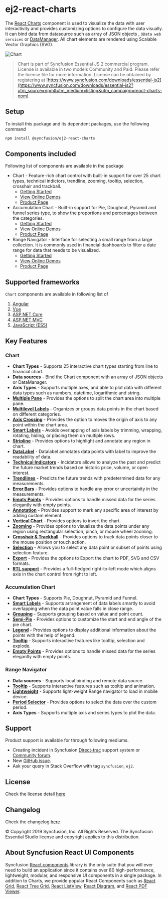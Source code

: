 # ej2-react-charts
The [React Charts](https://www.syncfusion.com/react-components/react-charts?utm_source=npm&utm_medium=listing&utm_campaign=react-charts-npm) component is used to visualize the data with user interactivity and provides customizing options to configure the data visually. It can bind data from  datasource such as array of JSON objects , `OData web services` or
[DataManager](http://ej2.syncfusion.com/react/documentation/data/?utm_source=npm&utm_medium=listing&utm_campaign=react-charts-npm). All chart elements are rendered using Scalable Vector Graphics (SVG).

![Chart](https://ej2.syncfusion.com/products/images/chart/readme.gif)

> Chart is part of Syncfusion Essential JS 2 commercial program. License is available in two models Community and Paid. Please refer the license file for more information. License can be obtained by registering at [https://www.syncfusion.com/downloads/essential-js2](https://www.syncfusion.com/downloads/essential-js2?utm_source=npm&utm_medium=listing&utm_campaign=react-charts-npm)


## Setup
To install this package and its dependent packages, use the following command

```sh
npm install @syncfusion/ej2-react-charts
```

## Components included

Following list of components are available in the package
*	Chart - Feature-rich chart control with built-in support for over 25 chart types, technical indictors, trendline, zooming, tooltip, selection, crosshair and trackball. 
      *	[Getting Started](https://ej2.syncfusion.com/react/documentation/chart/?utm_source=npm&utm_medium=listing&utm_campaign=react-charts-npm)
      *	[View Online Demos](https://ej2.syncfusion.com/react/demos/#/material/chart/line?utm_source=npm&utm_medium=listing&utm_campaign=react-charts-npm)
      *	[Product Page](https://www.syncfusion.com/react-ui-components/charts/?utm_source=npm&utm_medium=listing&utm_campaign=react-charts-npm)
*	Accumulation Chart - Built-in support for Pie, Doughnut, Pyramid and funnel series type, to show the proportions and percentages between the categories.
      *	[Getting Started](https://ej2.syncfusion.com/react/documentation/accumulation-chart/getting-started.html)
      *	[View Online Demos](https://ej2.syncfusion.com/react/demos/#/material/chart/default-pie?utm_source=npm&utm_medium=listing&utm_campaign=react-charts-npm)
      *	[Product Page](https://www.syncfusion.com/react-ui-components/charts/?utm_source=npm&utm_medium=listing&utm_campaign=react-charts-npm)
*	Range Navigator - Interface for selecting a small range from a large collection. It is commonly used in financial dashboards to filter a date range for data that needs to be visualized. 
      *	[Getting Started](https://ej2.syncfusion.com/react/documentation/rangenavigator/getting-started.html)
      *	[View Online Demos](https://ej2.syncfusion.com/react/demos/#/material/rangenavigator/default?utm_source=npm&utm_medium=listing&utm_campaign=react-charts-npm)
      *	[Product Page](https://www.syncfusion.com/react-ui-components/range-selector/?utm_source=npm&utm_medium=listing&utm_campaign=react-charts-npm)

## Supported frameworks
 `Chart` components are available in following list of  
  
  1. [Angular](https://github.com/syncfusion/ej2-angular-ui-components/tree/master/components/charts?utm_source=npm&utm_medium=listing&utm_campaign=react-charts-npm)
  2. [Vue](https://github.com/syncfusion/ej2-vue-ui-components/tree/master/components/charts?utm_source=npm&utm_medium=listing&utm_campaign=react-charts-npm)
  3. [ASP.NET Core](https://aspdotnetcore.syncfusion.com/Chart/Line#/material)
  4. [ASP.NET MVC](https://aspnetmvc.syncfusion.com/Chart/Line#/material)
  5. [JavaScript (ES5)](https://www.syncfusion.com/javascript-ui-controls/charts/?utm_source=npm&utm_medium=listing&utm_campaign=react-charts-npm)

## Key Features

### Chart
   * **Chart Types** - Supports 25 interactive chart types starting from line to financial chart.
   * [**Data sources**](https://ej2.syncfusion.com/react/demos/?utm_source=npm&utm_medium=listing&utm_campaign=react-charts-npm#/material/chart/local-data) - Bind the Chart component with an array of JSON objects or DataManager.
   * **Axis Types** - Supports multiple axes, and able to plot data with different data types such as numbers, datetime, logarithmic and string.
   * [**Multiple Pane**](https://ej2.syncfusion.com/react/demos/?utm_source=npm&utm_medium=listing&utm_campaign=react-charts-npm#/material/chart/candle) - Provides the options to split the chart area into multiple pane.
   * [**Multilevel Labels**](https://ej2.syncfusion.com/react/demos/?utm_source=npm&utm_medium=listing&utm_campaign=react-charts-npm#/material/chart/multi-level-label) - Organizes or groups data points in the chart based on different categories.
   * [**Axis Crossing**](https://ej2.syncfusion.com/react/demos/?utm_source=npm&utm_medium=listing&utm_campaign=react-charts-npm#/material/chart/axis-crossing) - Provides the option to moves the origin of axis to any point within the chart area.
   * [**Smart Labels**](https://ej2.syncfusion.com/react/demos/?utm_source=npm&utm_medium=listing&utm_campaign=react-charts-npm#/material/chart/smart-axis-labels) - Avoids overlapping of axis labels by trimming, wrapping, rotating, hiding, or placing them on multiple rows.
   * [**Stripline**](https://ej2.syncfusion.com/react/demos/?utm_source=npm&utm_medium=listing&utm_campaign=react-charts-npm#/material/chart/stripline) - Provides options to highlight and annotate any region in chart.
   * [**DataLabel**](https://ej2.syncfusion.com/react/demos/?utm_source=npm&utm_medium=listing&utm_campaign=react-charts-npm#/material/chart/datalabel-template) - Datalabel annotates data points with label to improve the readability of data.
   * [**Technical Indicators**](https://ej2.syncfusion.com/react/demos/?utm_source=npm&utm_medium=listing&utm_campaign=react-charts-npm#/material/chart/adindicator) - Incidators allows to analyze the past and predict the future market trends based on historic price, volume, or open interest.
   * [**Trendlines**](https://ej2.syncfusion.com/react/demos/?utm_source=npm&utm_medium=listing&utm_campaign=react-charts-npm#/material/chart/trend-lines) - Predicts the future trends with predetermined data for any measurements.
   * [**Error Bars**](https://ej2.syncfusion.com/react/demos/?utm_source=npm&utm_medium=listing&utm_campaign=react-charts-npm#/material/chart/error-bar) - Provides options to handle any error or uncertainity in the measurements.
   * [**Empty Points**](https://ej2.syncfusion.com/react/demos/?utm_source=npm&utm_medium=listing&utm_campaign=react-charts-npm#/material/chart/empty-point) - Provides options to handle missed data for the series elegantly with empty points.
   * [**Annotation**](https://ej2.syncfusion.com/react/demos/?utm_source=npm&utm_medium=listing&utm_campaign=react-charts-npm#/material/chart/annotation) - Provides support to mark any specific area of interest by adding custom element.
   * [**Vertical Chart**](https://ej2.syncfusion.com/react/demos/?utm_source=npm&utm_medium=listing&utm_campaign=react-charts-npm#/material/chart/vertical) - Provides options to invert the chart.
   * [**Zooming**](https://ej2.syncfusion.com/react/demos/?utm_source=npm&utm_medium=listing&utm_campaign=react-charts-npm#/material/chart/zoom) - Provides options to visualize the data points under any region using rectangular selection, pinch, or mouse wheel zooming.
   * [**Crosshair & Trackball**](https://ej2.syncfusion.com/react/demos/?utm_source=npm&utm_medium=listing&utm_campaign=react-charts-npm#/material/chart/crosshair) - Provides options to track data points closer to the mouse position or touch action.
   * [**Selection**](https://ej2.syncfusion.com/react/demos/?utm_source=npm&utm_medium=listing&utm_campaign=react-charts-npm#/material/chart/range-selection) - Allows you to select any data point or subset of points using selection feature.
   * [**Export**](https://ej2.syncfusion.com/react/demos/?utm_source=npm&utm_medium=listing&utm_campaign=react-charts-npm#/material/chart/export) - Provides the options to Export the chart to  PDF, SVG and CSV formats.
   * [**RTL support**](https://ej2.syncfusion.com/react/demos/?utm_source=npm&utm_medium=listing&utm_campaign=react-charts-npm#/material/chart/inversed) - Provides a full-fledged right-to-left mode which aligns axis in the chart control from right to left.
   
### Accumulation Chart
   * **Chart Types** - Supports Pie, Doughnut, Pyramid and Funnel.
   * [**Smart Labels**](https://ej2.syncfusion.com/react/demos/?utm_source=npm&utm_medium=listing&utm_campaign=react-charts-npm#/material/chart/smartlabels) - Supports arrangement of data labels smartly to avoid overlapping when the data point value falls in close range.
   * [**Grouping**](https://ej2.syncfusion.com/react/demos/?utm_source=npm&utm_medium=listing&utm_campaign=react-charts-npm#/material/chart/grouping) - Supports grouping based on value and point count.
   * [**Semi-Pie**](https://ej2.syncfusion.com/react/demos/?utm_source=npm&utm_medium=listing&utm_campaign=react-charts-npm#/material/chart/semi-pie) - Provides options to customize the start and end angle of the pie chart.
   * [**Legend**](https://ej2.syncfusion.com/react/demos/?utm_source=npm&utm_medium=listing&utm_campaign=react-charts-npm#/material/chart/default-doughnut) - Provides options to display additional information about the points with the help of legend.
   * [**Tooltip**](https://ej2.syncfusion.com/react/demos/?utm_source=npm&utm_medium=listing&utm_campaign=react-charts-npm#/material/chart/doughnut) - Supports interactive features like tooltip, selection and explode.
   * [**Empty Points**](https://ej2.syncfusion.com/react/demos/?utm_source=npm&utm_medium=listing&utm_campaign=react-charts-npm#/material/chart/pie-empty-point) - Provides options to handle missed data for the series elegantly with empty points.

### Range Navigator
   * **Data sources** - Supports local binding and remote data source.
   * [**Tooltip**](https://ej2.syncfusion.com/react/demos/?utm_source=npm&utm_medium=listing&utm_campaign=react-charts-npm#/material/rangenavigator/default) - Supports interactive features such as tooltip and animation.
   * [**Lightweight**](https://ej2.syncfusion.com/react/demos/?utm_source=npm&utm_medium=listing&utm_campaign=react-charts-npm#/material/rangenavigator/light-weight) - Supports light-weight Range navigator to load in mobile device.
   * [**Period Selector**](https://ej2.syncfusion.com/react/demos/?utm_source=npm&utm_medium=listing&utm_campaign=react-charts-npm#/material/rangenavigator/period-selector-candle) - Provides options to select the data over the custom period.
   * **Axis Types** - Supports multiple axis and series types to plot the data.

## Support
   Product support is available for through following mediums.

   * Creating incident in Syncfusion [Direct-trac](https://www.syncfusion.com/support/directtrac/incidents?utm_source=npm&utm_medium=listing&utm_campaign=react-charts-npm) support system or [Community forum](https://www.syncfusion.com/forums/react-js2?utm_source=npm&utm_medium=listing&utm_campaign=react-charts-npm).
   * New [GitHub issue](https://github.com/syncfusion/ej2-react-ui-components/issues/new).
   * Ask your query in Stack Overflow with tag `syncfusion`, `ej2`. 

## License

Check the license detail [here](https://github.com/syncfusion/ej2-react-ui-components/blob/master/license?utm_source=npm&utm_medium=listing&utm_campaign=react-charts-npm)

## Changelog

Check the changelog [here](https://github.com/syncfusion/ej2-react-ui-components/blob/master/components/charts/CHANGELOG.md)

© Copyright 2019 Syncfusion, Inc. All Rights Reserved. The Syncfusion Essential Studio license and copyright applies to this distribution.

## About Syncfusion React UI Components
Syncfusion [React components](https://www.syncfusion.com/react-components/react-charts?utm_source=npm&utm_medium=listing&utm_campaign=react-charts-npm) library is the only suite that you will ever need to build an application since it contains over 80 high-performance, lightweight, modular, and responsive UI components in a single package. In addition to Charts, we provide popular React Components such as [React Grid](https://www.syncfusion.com/react-components/react-data-grid?utm_source=npm&utm_medium=listing&utm_campaign=react-charts-npm), [React Tree Grid](https://www.syncfusion.com/react-components/react-tree-grid?utm_source=npm&utm_medium=listing&utm_campaign=react-charts-npm), [React ListView](https://www.syncfusion.com/react-components/react-listview?utm_source=npm&utm_medium=listing&utm_campaign=react-charts-npm), [React Diagram](https://www.syncfusion.com/react-components/react-diagram?utm_source=npm&utm_medium=listing&utm_campaign=react-charts-npm), and [React PDF Viewer](https://www.syncfusion.com/react-components/react-pdf-viewer?utm_source=npm&utm_medium=listing&utm_campaign=react-charts-npm).
